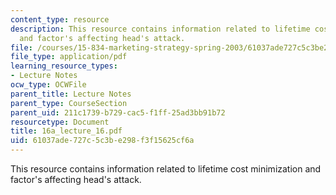 ```yaml
---
content_type: resource
description: This resource contains information related to lifetime cost minimization
  and factor's affecting head's attack.
file: /courses/15-834-marketing-strategy-spring-2003/61037ade727c5c3be298f3f15625cf6a_16a_lecture_16.pdf
file_type: application/pdf
learning_resource_types:
- Lecture Notes
ocw_type: OCWFile
parent_title: Lecture Notes
parent_type: CourseSection
parent_uid: 211c1739-b729-cac5-f1ff-25ad3bb91b72
resourcetype: Document
title: 16a_lecture_16.pdf
uid: 61037ade-727c-5c3b-e298-f3f15625cf6a
---
```

This resource contains information related to lifetime cost minimization and factor's affecting head's attack.

